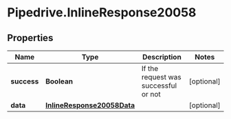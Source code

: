 # Pipedrive.InlineResponse20058

## Properties

Name | Type | Description | Notes
------------ | ------------- | ------------- | -------------
**success** | **Boolean** | If the request was successful or not | [optional] 
**data** | [**InlineResponse20058Data**](InlineResponse20058Data.md) |  | [optional] 


